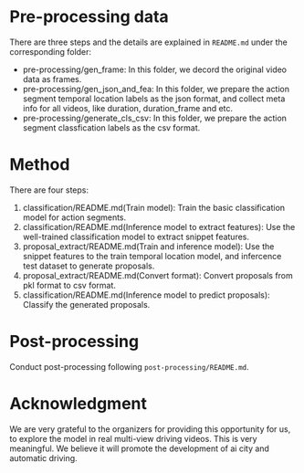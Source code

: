 # Pre-processing data

There are three steps and the details are explained in `README.md` under the corresponding folder:

* pre-processing/gen_frame: In this folder, we decord the original video data as  frames.
* pre-processing/gen_json_and_fea: In this folder, we prepare the action segment temporal location labels as the json format, and collect meta info for all videos, like duration, duration_frame and etc.
* pre-processing/generate_cls_csv: In this folder, we prepare  the action segment classfication labels as the csv format.


# Method


There are four steps:

1. classification/README.md(Train model): Train the basic classification model for  action segments.
2. classification/README.md(Inference model to extract features): Use the well-trained classification model to extract snippet features.
3. proposal_extract/README.md(Train and inference model): Use the snippet features to the train temporal location model, and infercence test dataset to generate proposals.
4. proposal_extract/README.md(Convert format): Convert proposals from pkl format to csv format.
5. classification/README.md(Inference model to predict proposals): Classify the generated proposals.


# Post-processing 

Conduct post-processing following `post-processing/README.md`.


# Acknowledgment 

We are very grateful to the organizers for providing this opportunity for us, to explore the model in real multi-view driving videos.
This is very meaningful. We believe it will promote the development of ai city and automatic driving.